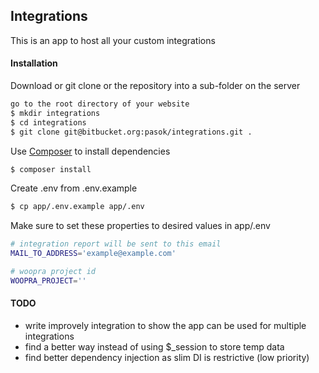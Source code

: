 ## Integrations
This is an app to host all your custom integrations

#### Installation
Download or git clone or the repository into a sub-folder on the server
```bash
go to the root directory of your website
$ mkdir integrations
$ cd integrations
$ git clone git@bitbucket.org:pasok/integrations.git .
```

Use [Composer](https://getcomposer.org/) to install dependencies
```bash
$ composer install
```

Create .env from .env.example
```bash
$ cp app/.env.example app/.env
```

Make sure to set these properties to desired values in app/.env
```bash
# integration report will be sent to this email
MAIL_TO_ADDRESS='example@example.com'

# woopra project id
WOOPRA_PROJECT=''
```

#### TODO
- write improvely integration to show the app can be used for multiple integrations
- find a better way instead of using $_session to store temp data
- find better dependency injection as slim DI is restrictive (low priority)
